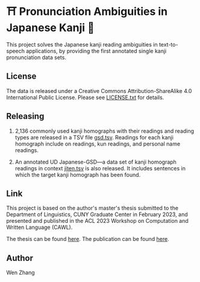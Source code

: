# ⛩️ Pronunciation Ambiguities in Japanese Kanji 👘

This project solves the Japanese kanji reading ambiguities in text-to-speech applications, by providing the first annotated single kanji pronunciation data sets.

## License
The data is released under a Creative Commons Attribution-ShareAlike 4.0 International Public License. Please see [LICENSE.txt](LICENSE.txt) for details.

## Releasing
1. 2,136 commonly used kanji homographs with their readings and reading types are released in a TSV file [gsd.tsv](gsd.tsv).
   Readings for each kanji homograph include on readings, kun readings, and personal name readings.
   
3. An annotated UD Japanese-GSD—a data set of kanji homograph readings in context [jiten.tsv](jiten.tsv) is also released.
   It includes sentences in which the target kanji homograph has been found.

## Link
This project is based on the author's master's thesis submitted to the Department of Linguistics, CUNY Graduate Center in February 2023, and presented and published in the ACL 2023 Workshop on Computation and Written Language (CAWL). 

The thesis can be found [here](https://academicworks.cuny.edu/gc_etds/5243/.).
The publication can be found [here](https://aclanthology.org/2023.cawl-1.7/.).

## Author
Wen Zhang
